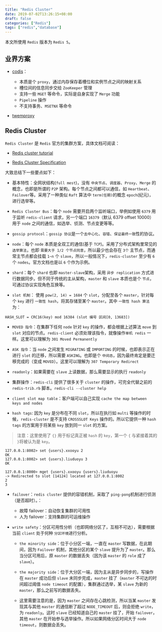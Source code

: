 ```yaml
---
title: "Redis Cluster"
date: 2019-07-02T13:26:15+08:00
draft: false
categories: ["Redis"]
tags: ["redis","database"]
---
```



本文所使用 `Redis` 版本为 `Redis 5`。

## 业界方案

* [codis](https://github.com/CodisLabs/codis)：
	- 本质是个 `proxy`，通过内存保存着槽位和实例节点之间的映射关系
	- 槽位间的信息同步交给 `ZooKeeper` 管理
	- 支持一些 `MGET` 等命令，实际是自身实现了 `Merge` 功能
	- `Pipeline` 操作
	- 不支持事务、`MSETNX` 等命令

* [twemproxy](https://github.com/twitter/twemproxy)

## Redis Cluster

`Redis Cluster` 是 `Redis` 官方的集群方案，具体文档可阅读：

* [Redis cluster tutorial](https://redis.io/topics/cluster-tutorial)

* [Redis Cluster Specification](https://redis.io/topics/cluster-spec) 

大致总结下一些要点如下：

* 基本特性：全网状结构(`full mest`)，没有 `中央节点`、`调度器`、`Proxy`、`Merge` 的概念，也即是所谓的 `P2P` 架构。每个节点之间都可以通信，如 `Heartbeat`、`Failover`等。采用了一种类似 `Raft` 算法中 `term(任期)`的概念 `epoch`(纪元)，进行选举等。

* `Redis Cluster Bus`：每个 `node` 需要开启两个监听端口，举例如使用 `6379` 用于监听 `redis-client` 请求，另一个端口 `16379`（默认 6379 offset 10000） 用于 `node` 之间的通信，如选举、侦测、节点变更等等。

* `gossip protocol`：`gossip 协议`是一个`去中心化`、`容错`、`保证最终一致`性的协议。

* `node`：每个 `node` 本质是全双工的通信(基于 `TCP`)。采用了分布式架构里常见的 `选举算法`，也即 `需要大于 1/2 个节点同意`，所以最少也会存在 `3个` 主节点，而通常主节点都会挂载 `1~n` 个 `slave`，所以一般情况下，`redis-cluster` 至少有 `6` 个 `nodes`。官方文档也是以 `6` 个作为示例。

* `shard`：每个 `shard` 也即 `master-slave`架构，采用 `异步 replication` 方式进行数据同步。但不同于传统的主从架构，`master` 和 `slave` 本质也是个 `节点`，可通过协议实现角色互换等。
 
* `slot 机制`： 使用 `pow(2, 14) = 1684` 个 `slot`，分配至各个 `master`，针对每个 `key` 进行 `一致性 hash`，将其存储至某个 `master`。其中 `一致性 hash 算法`为：

```
HASH_SLOT = CRC16(key) mod 16384 (slot 编号 区间[0, 13683])
```
* `MOVED 指令`：在集群下任何 `node` 针对 `key` 的操作，都会根据上述算法 `move` 到 `slot` 对应的节点。`redis-client` 必须处理该指令，就像操作`单机 redis` 一样。这里可以理解为 `301 Moved Permanently`

* `ASK 指令`：当 `node` 之间发生 `MIGRATING` 或 `IMPORTING` 的时候，也即表示正在进行 `slot` 的迁移，所以需要 `ASKING`。也即是个 `中间态`，因为最终肯定是要迁移完成的（变成 `MOVED`）。这里可以理解为 `307 Temporary Redirect`

* `readonly`：如果需要在 `slave` 上读数据，那么需要显示的执行 `readonly`

* 集群操作：`redis-cli` 提供了很多关于 `cluster` 的操作，可完全代替之前的 `redis-trib.rb` 脚本。`redis-cli --cluster help`

* `client slot map table`：客户端可以自己实现 `cache the map between keys and nodes`

* `hash tags`: 因为 `key` 是分布在不同 `slot`，所以在执行如 `multi` 等操作的时候，`redis-cluster` 是不支持 `CROSSSLOT Keys` 操作的。所以它提供一种 `hash tags` 的方案用于将某些 `key` 放到同一 `slot` 的方案。

> 注意：这里使用了 `{}` 用于标记真正被 `hash` 的 `key`，第一个 `{` 与紧接着其的 `}`将被认为是 `key`。
 
```
127.0.0.1:8002> set {users}.xxooyu 2
OK
127.0.0.1:8002> set {users}.liuduoyu 3
OK

127.0.0.1:8000> mget {users}.xxooyu {users}.liuduoyu
-> Redirected to slot [14124] located at 127.0.0.1:8002
2
3
```
* `failover`：`redis cluster` 提供的容错机制，采取了 `ping-pong`机制进行侦测（是否超时）。：
	- 故障 failover：自动恢复集群的可用性
	- 人为 failover：支持集群的可运维操作


* `write safety`：分区可用性分析（也即网络分区了，互相不可达），需要根据当前 `client` 处于何种 `分区环境`进行分析。
	 - `the minority side`：位于小分区一端，一直在 `master` 写数据，在此期间，因为 `Failover` 机制，其他分区的某个 `slave` 提升为了 `master`。那么当分区可用后，原 `master` 的数据丢失（因为该 `master` 的 `role` 成了 `slave`）。
	 
	 - `the majority side`：位于大分区一端，因为主从是异步同步的，写操作在 `master` 成功后但 `slave` 未同步完成，`master` 挂了（`master` 不可达的时间超过阈值 `node timeout` 的配置），集群通过选举，某 `slave` 为新的 `master`，那么之前写的数据丢失。

	- 这里需要注意的是，因为 `master` 之间存在心跳检测，所以当某 `master` 发现其与其他 `master` 的通信断了超过 `NODE_TIMEOUT` 后，则会拒绝 `write`，为 `readonly`。这时 `slave` 已经知道自己的 `master` 挂了，开始 `failover`，其他 `master` 在开始参与选举操作。所以如果网络分区时间大于 `node timeout`，则数据会丢失。
